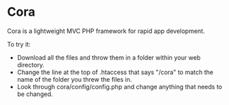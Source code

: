 # Cora
Cora is a lightweight MVC PHP framework for rapid app development.

To try it:

* Download all the files and throw them in a folder within your web directory.
* Change the line at the top of .htaccess that says "/cora" to match the name of the folder you threw the files in.
* Look through cora/config/config.php and change anything that needs to be changed.
